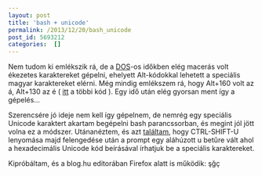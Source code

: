 ```yaml
---
layout: post
title: 'bash + unicode'
permalink: /2013/12/20/bash_unicode
post_id: 5693212
categories:  []
---
```


Nem tudom ki emlékszik rá, de a 
[DOS](http://hu.wikipedia.org/wiki/DOS)-os időkben elég macerás volt ékezetes karaktereket gépelni, ehelyett Alt-kódokkal lehetett a speciális magyar karaktereket elérni. Még mindig emlékszem rá, hogy Alt+160 volt az á, Alt+130 az é ( 
[itt](http://tools.oratory.com/altcodes.html) a többi kód ). Egy idő után elég gyorsan ment így a gépelés...

Szerencsére jó ideje nem kell így gépelnem, de nemrég egy speciális Unicode karaktert akartam begépelni bash parancssorban, és megint jól jött volna ez a módszer. Utánanéztem, és azt 
[találtam](http://stackoverflow.com/a/5955592/21348), hogy CTRL-SHIFT-U lenyomása majd felengedése után a prompt egy aláhúzott 
u betűre vált ahol a hexadecimális Unicode kód beírásával írhatjuk be a speciális karaktereket.

Kipróbáltam, és a blog.hu editorában Firefox alatt is működik: şğç